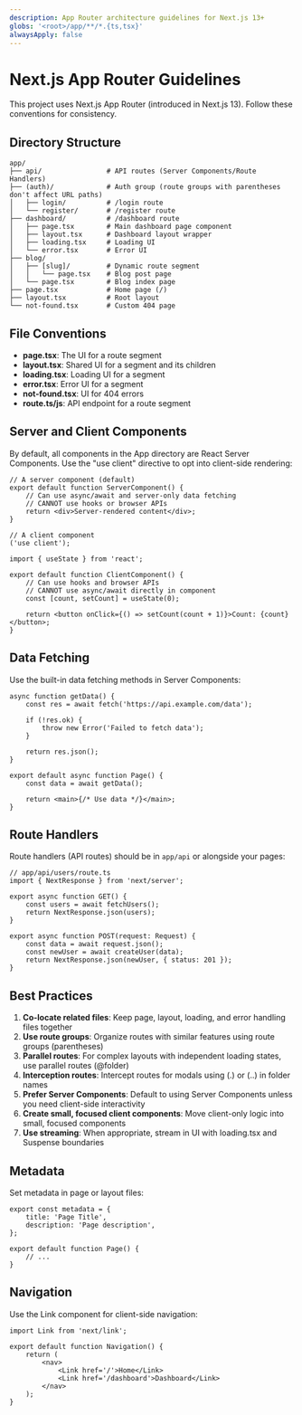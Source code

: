 ```yaml
---
description: App Router architecture guidelines for Next.js 13+
globs: '<root>/app/**/*.{ts,tsx}'
alwaysApply: false
---
```


# Next.js App Router Guidelines

This project uses Next.js App Router (introduced in Next.js 13). Follow these conventions for consistency.

## Directory Structure

```
app/
├── api/                # API routes (Server Components/Route Handlers)
├── (auth)/             # Auth group (route groups with parentheses don't affect URL paths)
│   ├── login/          # /login route
│   └── register/       # /register route
├── dashboard/          # /dashboard route
│   ├── page.tsx        # Main dashboard page component
│   ├── layout.tsx      # Dashboard layout wrapper
│   ├── loading.tsx     # Loading UI
│   └── error.tsx       # Error UI
├── blog/
│   ├── [slug]/         # Dynamic route segment
│   │   └── page.tsx    # Blog post page
│   └── page.tsx        # Blog index page
├── page.tsx            # Home page (/)
├── layout.tsx          # Root layout
└── not-found.tsx       # Custom 404 page
```

## File Conventions

-   **page.tsx**: The UI for a route segment
-   **layout.tsx**: Shared UI for a segment and its children
-   **loading.tsx**: Loading UI for a segment
-   **error.tsx**: Error UI for a segment
-   **not-found.tsx**: UI for 404 errors
-   **route.ts/js**: API endpoint for a route segment

## Server and Client Components

By default, all components in the App directory are React Server Components. Use the "use client" directive to opt into client-side rendering:

```tsx
// A server component (default)
export default function ServerComponent() {
	// Can use async/await and server-only data fetching
	// CANNOT use hooks or browser APIs
	return <div>Server-rendered content</div>;
}

// A client component
('use client');

import { useState } from 'react';

export default function ClientComponent() {
	// Can use hooks and browser APIs
	// CANNOT use async/await directly in component
	const [count, setCount] = useState(0);

	return <button onClick={() => setCount(count + 1)}>Count: {count}</button>;
}
```

## Data Fetching

Use the built-in data fetching methods in Server Components:

```tsx
async function getData() {
	const res = await fetch('https://api.example.com/data');

	if (!res.ok) {
		throw new Error('Failed to fetch data');
	}

	return res.json();
}

export default async function Page() {
	const data = await getData();

	return <main>{/* Use data */}</main>;
}
```

## Route Handlers

Route handlers (API routes) should be in `app/api` or alongside your pages:

```tsx
// app/api/users/route.ts
import { NextResponse } from 'next/server';

export async function GET() {
	const users = await fetchUsers();
	return NextResponse.json(users);
}

export async function POST(request: Request) {
	const data = await request.json();
	const newUser = await createUser(data);
	return NextResponse.json(newUser, { status: 201 });
}
```

## Best Practices

1. **Co-locate related files**: Keep page, layout, loading, and error handling files together
2. **Use route groups**: Organize routes with similar features using route groups (parentheses)
3. **Parallel routes**: For complex layouts with independent loading states, use parallel routes (@folder)
4. **Interception routes**: Intercept routes for modals using (.) or (..) in folder names
5. **Prefer Server Components**: Default to using Server Components unless you need client-side interactivity
6. **Create small, focused client components**: Move client-only logic into small, focused components
7. **Use streaming**: When appropriate, stream in UI with loading.tsx and Suspense boundaries

## Metadata

Set metadata in page or layout files:

```tsx
export const metadata = {
	title: 'Page Title',
	description: 'Page description',
};

export default function Page() {
	// ...
}
```

## Navigation

Use the Link component for client-side navigation:

```tsx
import Link from 'next/link';

export default function Navigation() {
	return (
		<nav>
			<Link href='/'>Home</Link>
			<Link href='/dashboard'>Dashboard</Link>
		</nav>
	);
}
```
